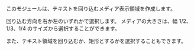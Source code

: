 このモジュールは、テキストを回り込むメディア表示領域を作成します。

回り込む方向を右か左のいずれかで選択します。 メディアの大きさは、幅 1/2、1/3、1/4 のサイズから選択することができます。

また、テキスト領域を回り込むか、矩形とするかを選択することもできます。
